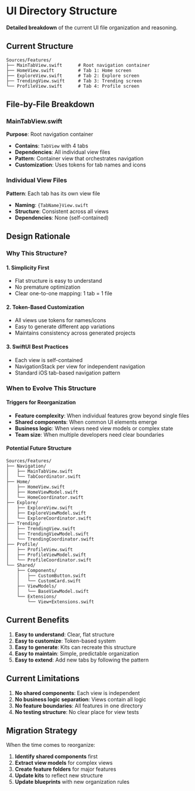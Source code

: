 # UI Directory Structure

**Detailed breakdown** of the current UI file organization and reasoning.

## Current Structure

```
Sources/Features/
├── MainTabView.swift      # Root navigation container
├── HomeView.swift         # Tab 1: Home screen
├── ExploreView.swift      # Tab 2: Explore screen  
├── TrendingView.swift     # Tab 3: Trending screen
└── ProfileView.swift      # Tab 4: Profile screen
```

## File-by-File Breakdown

### MainTabView.swift
**Purpose**: Root navigation container
- **Contains**: `TabView` with 4 tabs
- **Dependencies**: All individual view files
- **Pattern**: Container view that orchestrates navigation
- **Customization**: Uses tokens for tab names and icons

### Individual View Files
**Pattern**: Each tab has its own view file
- **Naming**: `{TabName}View.swift`
- **Structure**: Consistent across all views
- **Dependencies**: None (self-contained)

## Design Rationale

### Why This Structure?

#### 1. **Simplicity First**
- Flat structure is easy to understand
- No premature optimization
- Clear one-to-one mapping: 1 tab = 1 file

#### 2. **Token-Based Customization**
- All views use tokens for names/icons
- Easy to generate different app variations
- Maintains consistency across generated projects

#### 3. **SwiftUI Best Practices**
- Each view is self-contained
- NavigationStack per view for independent navigation
- Standard iOS tab-based navigation pattern

### When to Evolve This Structure

#### Triggers for Reorganization
- **Feature complexity**: When individual features grow beyond single files
- **Shared components**: When common UI elements emerge
- **Business logic**: When views need view models or complex state
- **Team size**: When multiple developers need clear boundaries

#### Potential Future Structure
```
Sources/Features/
├── Navigation/
│   ├── MainTabView.swift
│   └── TabCoordinator.swift
├── Home/
│   ├── HomeView.swift
│   ├── HomeViewModel.swift
│   └── HomeCoordinator.swift
├── Explore/
│   ├── ExploreView.swift
│   ├── ExploreViewModel.swift
│   └── ExploreCoordinator.swift
├── Trending/
│   ├── TrendingView.swift
│   ├── TrendingViewModel.swift
│   └── TrendingCoordinator.swift
├── Profile/
│   ├── ProfileView.swift
│   ├── ProfileViewModel.swift
│   └── ProfileCoordinator.swift
└── Shared/
    ├── Components/
    │   ├── CustomButton.swift
    │   └── CustomCard.swift
    ├── ViewModels/
    │   └── BaseViewModel.swift
    └── Extensions/
        └── View+Extensions.swift
```

## Current Benefits

1. **Easy to understand**: Clear, flat structure
2. **Easy to customize**: Token-based system
3. **Easy to generate**: Kits can recreate this structure
4. **Easy to maintain**: Simple, predictable organization
5. **Easy to extend**: Add new tabs by following the pattern

## Current Limitations

1. **No shared components**: Each view is independent
2. **No business logic separation**: Views contain all logic
3. **No feature boundaries**: All features in one directory
4. **No testing structure**: No clear place for view tests

## Migration Strategy

When the time comes to reorganize:

1. **Identify shared components** first
2. **Extract view models** for complex views
3. **Create feature folders** for major features
4. **Update kits** to reflect new structure
5. **Update blueprints** with new organization rules
